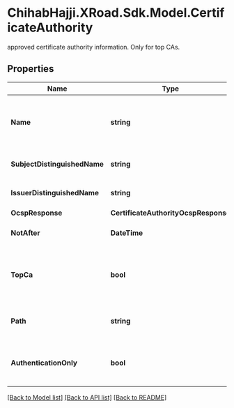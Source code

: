 # ChihabHajji.XRoad.Sdk.Model.CertificateAuthority
approved certificate authority information. Only for top CAs.

## Properties

Name | Type | Description | Notes
------------ | ------------- | ------------- | -------------
**Name** | **string** | name of the CA, as defined in global conf. Used also as an identifier | 
**SubjectDistinguishedName** | **string** | subject distinguished name | 
**IssuerDistinguishedName** | **string** | issuer distinguished name | 
**OcspResponse** | **CertificateAuthorityOcspResponse** |  | 
**NotAfter** | **DateTime** | certificate authority expires at | 
**TopCa** | **bool** | if the certificate authority is top CA (instead of intermediate) | 
**Path** | **string** | encoded path string from this CA to top CA | 
**AuthenticationOnly** | **bool** | if certificate authority is limited for authentication use only | 

[[Back to Model list]](../README.md#documentation-for-models) [[Back to API list]](../README.md#documentation-for-api-endpoints) [[Back to README]](../README.md)

